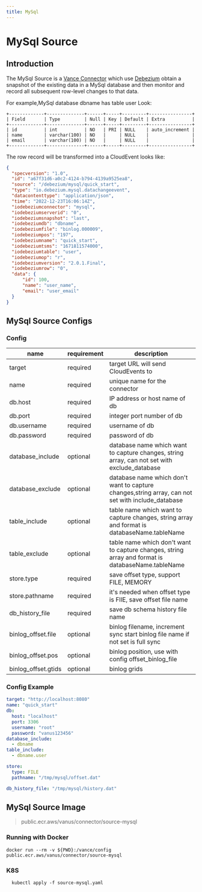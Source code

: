```yaml
---
title: MySql
---
```


# MySql Source

## Introduction

The MySql Source is a [Vance Connector][vc] which use [Debezium][debezium] obtain a snapshot of the existing data in a
MySql database and then monitor and record all subsequent row-level changes to that data.

For example,MySql database dbname has table user Look:

```text
+-------------+--------------+------+-----+---------+----------------+
| Field       | Type         | Null | Key | Default | Extra          |
+-------------+--------------+------+-----+---------+----------------+
| id          | int          | NO   | PRI | NULL    | auto_increment |
| name        | varchar(100) | NO   |     | NULL    |                |
| email       | varchar(100) | NO   |     | NULL    |                |
+-------------+--------------+------+-----+---------+----------------+
```

The row record will be transformed into a CloudEvent looks like:

```json
{
  "specversion": "1.0",
  "id": "a67f31d6-a0c2-4124-b794-4139a9525ea8",
  "source": "/debezium/mysql/quick_start",
  "type": "io.debezium.mysql.datachangeevent",
  "datacontenttype": "application/json",
  "time": "2022-12-23T16:06:14Z",
  "iodebeziumconnector": "mysql",
  "iodebeziumserverid": "0",
  "iodebeziumsnapshot": "last",
  "iodebeziumdb": "dbname",
  "iodebeziumfile": "binlog.000009",
  "iodebeziumpos": "197",
  "iodebeziumname": "quick_start",
  "iodebeziumtsms": "1671811574000",
  "iodebeziumtable": "user",
  "iodebeziumop": "r",
  "iodebeziumversion": "2.0.1.Final",
  "iodebeziumrow": "0",
  "data": {
      "id": 100,
      "name": "user_name",
      "email": "user_email"
  }
}
```

## MySql Source Configs

### Config

| name                | requirement | description                                                                                       |
|---------------------|-------------|---------------------------------------------------------------------------------------------------|
| target              | required    | target URL will send CloudEvents to                                                               |
| name                | required    | unique name for the connector                                                                     |
| db.host             | required    | IP address or host name of db                                                                     |
| db.port             | required    | integer port number of db                                                                         |
| db.username         | required    | username of db                                                                                    |
| db.password         | required    | password of db                                                                                    |
| database_include    | optional    | database name which want to capture changes, string array, can not set with exclude_database      |
| database_exclude    | optional    | database name which don't want to capture changes,string array, can not set with include_database |
| table_include       | optional    | table name which want to capture changes, string array and format is databaseName.tableName       |
| table_exclude       | optional    | table name which don't want to capture changes, string array and format is databaseName.tableName |
| store.type          | required    | save offset type, support FILE, MEMORY                                                            |
| store.pathname      | required    | it's needed when offset type is FIlE, save offset file name                                       |
| db_history_file     | required    | save db schema history file name                                                                  |
| binlog_offset.file  | optional    | binlog filename, increment sync start binlog file name if not set is full sync                    |
| binlog_offset.pos   | optional    | binlog position, use with config offset_binlog_file                                               |
| binlog_offset.gtids | optional    | binlog grids                                                                                      |

### Config Example

```yaml
target: "http://localhost:8080"
name: "quick_start"
db:
  host: "localhost"
  port: 3306
  username: "root"
  password: "vanus123456"
database_include:
  - dbname
table_include:
  - dbname.user

store:
  type: FILE
  pathname: "/tmp/mysql/offset.dat"

db_history_file: "/tmp/mysql/history.dat"
```

## MySql Source Image

> public.ecr.aws/vanus/connector/source-mysql

### Running with Docker

```shell
docker run --rm -v ${PWD}:/vance/config public.ecr.aws/vanus/connector/source-mysql
```

### K8S

```shell
  kubectl apply -f source-mysql.yaml
```

[vc]: https://github.com/linkall-labs/vance-docs/blob/main/docs/concept.md
[debezium]: https://debezium.io/documentation/reference/2.0/connectors/mysql.html

